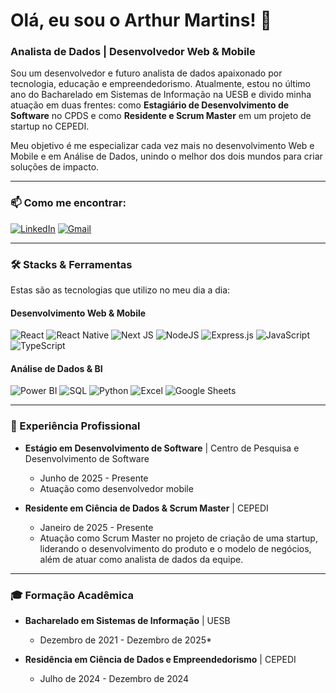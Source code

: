 # Olá, eu sou o Arthur Martins! 👋

### Analista de Dados | Desenvolvedor Web & Mobile 

Sou um desenvolvedor e futuro analista de dados apaixonado por tecnologia, educação e empreendedorismo. Atualmente, estou no último ano do Bacharelado em Sistemas de Informação na UESB e divido minha atuação em duas frentes: como **Estagiário de Desenvolvimento de Software** no CPDS e como **Residente e Scrum Master** em um projeto de startup no CEPEDI.

Meu objetivo é me especializar cada vez mais no desenvolvimento Web e Mobile e em Análise de Dados, unindo o melhor dos dois mundos para criar soluções de impacto.

---

### 📫 Como me encontrar:

[![LinkedIn](https://img.shields.io/badge/LinkedIn-0077B5?style=for-the-badge&logo=linkedin&logoColor=white)](https://www.linkedin.com/in/arthur-martins-510b36235)
[![Gmail](https://img.shields.io/badge/Gmail-D14836?style=for-the-badge&logo=gmail&logoColor=white)](mailto:arthurlagomarttins@gmail.com)

---

### 🛠️ Stacks & Ferramentas

Estas são as tecnologias que utilizo no meu dia a dia:

#### **Desenvolvimento Web & Mobile**
![React](https://img.shields.io/badge/react-%2320232A.svg?style=for-the-badge&logo=react&logoColor=%2361DAFB)
![React Native](https://img.shields.io/badge/react_native-%2320232A.svg?style=for-the-badge&logo=react&logoColor=%2361DAFB)
![Next JS](https://img.shields.io/badge/Next-black?style=for-the-badge&logo=next.js&logoColor=white)
![NodeJS](https://img.shields.io/badge/node.js-6DA55F?style=for-the-badge&logo=node.js&logoColor=white)
![Express.js](https://img.shields.io/badge/express.js-%23404d59.svg?style=for-the-badge&logo=express&logoColor=%2361DAFB)
![JavaScript](https://img.shields.io/badge/javascript-%23323330.svg?style=for-the-badge&logo=javascript&logoColor=%23F7DF1E)
![TypeScript](https://img.shields.io/badge/typescript-%23007ACC.svg?style=for-the-badge&logo=typescript&logoColor=white)

#### **Análise de Dados & BI**
![Power BI](https://img.shields.io/badge/Power%20BI-F2C811?style=for-the-badge&logo=powerbi&logoColor=black)
![SQL](https://img.shields.io/badge/SQL-025E8C?style=for-the-badge&logo=microsoft-sql-server&logoColor=white)
![Python](https://img.shields.io/badge/python-3670A0?style=for-the-badge&logo=python&logoColor=ffdd54)
![Excel](https://img.shields.io/badge/Microsoft_Excel-217346?style=for-the-badge&logo=microsoft-excel&logoColor=white)
![Google Sheets](https://img.shields.io/badge/Google%20Sheets-34A853?style=for-the-badge&logo=google-sheets&logoColor=white)

---

### 💼 Experiência Profissional

-   **Estágio em Desenvolvimento de Software** | Centro de Pesquisa e Desenvolvimento de Software 
    -   Junho de 2025 - Presente 
    -   Atuação como desenvolvedor mobile

-   **Residente em Ciência de Dados & Scrum Master** | CEPEDI 
    -   Janeiro de 2025 - Presente 
    -   Atuação como Scrum Master no projeto de criação de uma startup, liderando o desenvolvimento do produto e o modelo de negócios, além de atuar como analista de dados da equipe. 

---    

### 🎓 Formação Acadêmica

-   **Bacharelado em Sistemas de Informação** | UESB 
    -   Dezembro de 2021 - Dezembro de 2025* 

-   **Residência em Ciência de Dados e Empreendedorismo** | CEPEDI 
    -   Julho de 2024 - Dezembro de 2024




